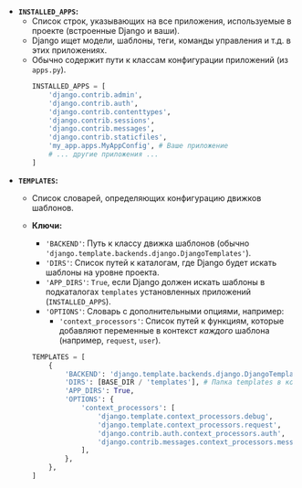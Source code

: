 *   **`INSTALLED_APPS`:**
    *   Список строк, указывающих на все приложения, используемые в проекте (встроенные Django и ваши).
    *   Django ищет модели, шаблоны, теги, команды управления и т.д. в этих приложениях.
    *   Обычно содержит пути к классам конфигурации приложений (из `apps.py`).
        ```python
        INSTALLED_APPS = [
            'django.contrib.admin',
            'django.contrib.auth',
            'django.contrib.contenttypes',
            'django.contrib.sessions',
            'django.contrib.messages',
            'django.contrib.staticfiles',
            'my_app.apps.MyAppConfig', # Ваше приложение
            # ... другие приложения ...
        ]
        ```
*   **`TEMPLATES`:**
    *   Список словарей, определяющих конфигурацию движков шаблонов.
    *   **Ключи:**
        *   `'BACKEND'`: Путь к классу движка шаблонов (обычно `'django.template.backends.django.DjangoTemplates'`).
        *   `'DIRS'`: Список путей к каталогам, где Django будет искать шаблоны на уровне проекта.
        *   `'APP_DIRS'`: `True`, если Django должен искать шаблоны в подкаталогах `templates` установленных приложений (`INSTALLED_APPS`).
        *   `'OPTIONS'`: Словарь с дополнительными опциями, например:
            *   `'context_processors'`: Список путей к функциям, которые добавляют переменные в контекст *каждого* шаблона (например, `request`, `user`).
            
        ```python
        TEMPLATES = [
            {
                'BACKEND': 'django.template.backends.django.DjangoTemplates',
                'DIRS': [BASE_DIR / 'templates'], # Папка templates в корне проекта
                'APP_DIRS': True,
                'OPTIONS': {
                    'context_processors': [
                        'django.template.context_processors.debug',
                        'django.template.context_processors.request',
                        'django.contrib.auth.context_processors.auth',
                        'django.contrib.messages.context_processors.messages',
                    ],
                },
            },
        ]
        ```
